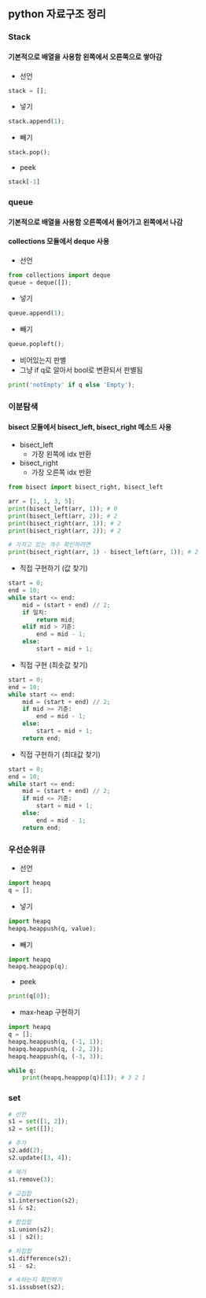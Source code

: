 ## python 자료구조 정리

### Stack
#### 기본적으로 배열을 사용함 왼쪽에서 오른쪽으로 쌓아감
- 선언
```python
stack = [];
```

- 넣기
```python
stack.append(1);
```

- 빼기
```python
stack.pop();
```

- peek
```python
stack[-1]
```

### queue
#### 기본적으로 배열을 사용함 오른쪽에서 들어가고 왼쪽에서 나감
#### collections 모듈에서 deque 사용
- 선언
```python
from collections import deque
queue = deque([]);
```

- 넣기
```python
queue.append(1);
```

- 빼기
```python
queue.popleft();
```

- 비어있는지 판별
- 그냥 if q로 알아서 bool로 변환되서 판별됨
```python
print('notEmpty' if q else 'Empty');
```

### 이분탐색
#### bisect 모듈에서 bisect_left, bisect_right 메소드 사용
- bisect_left
  - 가장 왼쪽에 idx 반환
- bisect_right
  - 가장 오른쪽 idx 반환
```python
from bisect import bisect_right, bisect_left

arr = [1, 1, 3, 5];
print(bisect_left(arr, 1)); # 0
print(bisect_left(arr, 2)); # 2
print(bisect_right(arr, 1)); # 2
print(bisect_right(arr, 2)); # 2

# 가지고 있는 개수 확인하려면
print(bisect_right(arr, 1) - bisect_left(arr, 1)); # 2
```

- 직접 구현하기 (값 찾기)
```python
start = 0;
end = 10;
while start <= end:
    mid = (start + end) // 2;
    if 일치:
        return mid;
    elif mid > 기준:
        end = mid - 1;
    else:
        start = mid + 1;
```

- 직접 구현 (최솟값 찾기)
```python
start = 0;
end = 10;
while start <= end:
    mid = (start + end) // 2;
    if mid >= 기준:
        end = mid - 1;
    else:
        start = mid + 1;
    return end;
```

- 직접 구현하기 (최대값 찾기)
```python
start = 0;
end = 10;
while start <= end:
    mid = (start + end) // 2;
    if mid <= 기준:
        start = mid + 1;
    else:
        end = mid - 1;
    return end;
```

### 우선순위큐
- 선언
```python
import heapq
q = [];
```

- 넣기
```python
import heapq
heapq.heappush(q, value);
```

- 빼기
```python
import heapq
heapq.heappop(q);
```

- peek
```python
print(q[0]);
```

- max-heap 구현하기
```python
import heapq
q = [];
heapq.heappush(q, (-1, 1));
heapq.heappush(q, (-2, 2));
heapq.heappush(q, (-3, 3));

while q:
    print(heapq.heappop(q)[1]); # 3 2 1 
```

### set
```python
# 선언
s1 = set([1, 2]);
s2 = set([]);

# 추가
s2.add(2);
s2.update([3, 4]);

# 제거
s1.remove(3);

# 교집합
s1.intersection(s2);
s1 & s2;

# 합집합
s1.union(s2);
s1 | s2();

# 차집합
s1.difference(s2);
s1 - s2;

# 속하는지 확인하기
s1.issubset(s2);
```